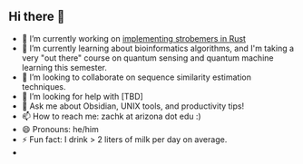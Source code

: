 ## Hi there 👋
- 🔭 I’m currently working on [implementing strobemers in Rust](https://github.com/TravisWheelerLab/strobemers)
- 🌱 I’m currently learning about bioinformatics algorithms, and I'm taking a very "out there" course on quantum sensing and quantum machine learning this semester.
- 👯 I’m looking to collaborate on sequence similarity estimation techniques.
- 🤔 I’m looking for help with \[TBD]
- 💬 Ask me about Obsidian, UNIX tools, and productivity tips!
- 📫 How to reach me: zachk at arizona dot edu :)
- 😄 Pronouns: he/him
- ⚡ Fun fact: I drink > 2 liters of milk per day on average.
- 
